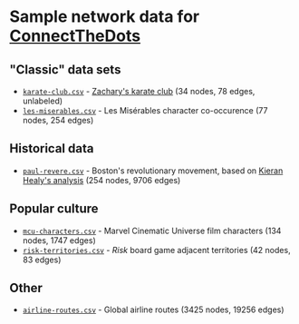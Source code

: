 # Sample network data for [ConnectTheDots](https://github.com/c4fcm/DataBasic/tree/connect-the-dots)
## "Classic" data sets
* [`karate-club.csv`](https://github.com/s2tephen/network-data/blob/master/classic-data/karate-club.csv) - [Zachary's karate club](https://en.wikipedia.org/wiki/Zachary%27s_karate_club) (34 nodes, 78 edges, unlabeled)
* [`les-miserables.csv`](https://github.com/s2tephen/network-data/blob/master/classic-data/les-miserables.csv) - Les Misérables character co-occurence (77 nodes, 254 edges)

## Historical data
* [`paul-revere.csv`](https://github.com/s2tephen/network-data/blob/master/historical-data/paul-revere.csv) - Boston's revolutionary movement, based on [Kieran Healy's analysis](https://kieranhealy.org/blog/archives/2013/06/09/using-metadata-to-find-paul-revere/) (254 nodes, 9706 edges)

## Popular culture
* [`mcu-characters.csv`](https://github.com/s2tephen/network-data/blob/master/pop-culture/mcu-characters.csv) - Marvel Cinematic Universe film characters (134 nodes, 1747 edges)
* [`risk-territories.csv`](https://github.com/s2tephen/network-data/blob/master/pop-culture/risk-territories.csv) - *Risk* board game adjacent territories (42 nodes, 83 edges)

## Other
* [`airline-routes.csv`](https://github.com/s2tephen/network-data/blob/master/other/airline-routes.csv) - Global airline routes (3425 nodes, 19256 edges)